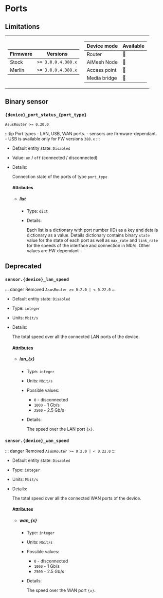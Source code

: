 # Ports

## Limitations

<table><tr><td>

|Firmware|          Versions|
|--------|------------------|
|Stock   |`>= 3.0.0.4.380.x`|
|Merlin  |`>= 3.0.0.4.380.x`|
</td><td>

| Device mode|    Available|
|------------|-------------|
|Router      |:green_heart:|
|AiMesh Node |:green_heart:|
|Access point|:green_heart:|
|Media bridge|:green_heart:|
</td></tr></table>

## Binary sensor

### `{device}_port_status_{port_type}`

`AsusRouter >= 0.20.0`

:::tip Port types
    - LAN, USB, WAN ports.
    - sensors are firmware-dependant.
    - USB is available only for FW versions `388.x`
:::

-   Default entity state: `Disabled`
-   Value: `on` / `off` (connected / disconnected)
-   Details:

    Connection state of the ports of type `port_type`

    #### Attributes

    -   ##### list

        -   Type: `dict`
        -   Details:

            Each list is a dictionary with port number (ID) as a key and details dictionary as a value. Details dictionary contains binary `state` value for the state of each port as well as `max_rate` and `link_rate` for the speeds of the interface and connection in Mb/s. Other values are FW-dependant

## Deprecated

### `sensor.{device}_lan_speed`

::: danger Removed
`AsusRouter >= 0.2.0 | < 0.22.0`
:::

-   Default entity state: `Disabled`
-   Type: `integer`
-   Units: `Mbit/s`
-   Details:

    The total speed over all the connected LAN ports of the device.

    #### Attributes

    -   ##### lan_{x}

        -   Type: `integer`
        -   Units: `Mbit/s`
        -   Possible values:
            -   `0` - disconnected
            -   `1000` - 1 Gb/s
            -   `2500` - 2.5 Gb/s
        -   Details:

            The speed over the LAN port `{x}`.

### `sensor.{device}_wan_speed`

::: danger Removed
`AsusRouter >= 0.2.0 | < 0.22.0`
:::

-   Default entity state: `Disabled`
-   Type: `integer`
-   Units: `Mbit/s`
-   Details:

    The total speed over all the connected WAN ports of the device.

    #### Attributes

    -   ##### wan_{x}

        -   Type: `integer`
        -   Units: `Mbit/s`
        -   Possible values:
            -   `0` - disconnected
            -   `1000` - 1 Gb/s
            -   `2500` - 2.5 Gb/s
        -   Details:

            The speed over the WAN port `{x}`.
